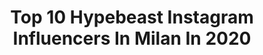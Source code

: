 ---
title: Top 10 Hypebeast Instagram Influencers In Milan In 2020
description: >-
  Find top hypebeast Instagram influencers in Milan in 2020. Most popular hashtags: #hypebeast #fashion #milan #hype.
platform: Instagram
profiles:
  - username: "rickoschwartz"
    fullname: >-
      Ricko Schwartz
    location: "Italy"
    followers: 143309
    engagement: 185
    commentsToLikes: 0.763528
    id: ck1357k0g03dd0i19vltad5to
    verified: false
    hashtags: "#sneakers, #adoptdontshop, #complex, #carhartt"
  - username: "tonycarbe1"
    fullname: >-
      tony carbe
    location: "Italy"
    followers: 117961
    engagement: 233
    commentsToLikes: 0.293012
    id: ck15tixrwib8c0i19tec3i5ez
    verified: false
    hashtags: "#oufit, #amazing, #topman, #incubo"
  - username: "tedeschiadriana"
    fullname: >-
      Adriana Tedeschi - L U C E
    location: "Italy"
    followers: 8519
    engagement: 607
    commentsToLikes: 0.048214
    id: ck15rzs9laiq60i19381q6qvd
    verified: false
    hashtags: "#spotify, #commercial, #popmusic, #rap"
  - username: "iansntsss"
    fullname: >-
      Ian Santos
    location: "Italy"
    followers: 8050
    engagement: 558
    commentsToLikes: 0.018619
    id: ck5zv5pya3mwn0i149mqohrei
    verified: false
    hashtags: "#webitorial, #terezaholanova, #test, #styleoftheday"
  - username: "canziella"
    fullname: >-
      ANDREA CANZIANI
    location: "Italy"
    followers: 5284
    engagement: 1051
    commentsToLikes: 0.089191
    id: ck55o469t7ljs0i116aitxnhi
    verified: false
    hashtags: "#picoftheday, #respect, #newcollection, #10yearsago"
  - username: "a.carolanne"
    fullname: >-
      Carol Anne 🤍 | #Sneakerhead
    location: "Italy"
    followers: 10103
    engagement: 785
    commentsToLikes: 0.245979
    id: ck8t3fx5k33qt0j78sa5bnw8l
    verified: false
    hashtags: "#dontrushsneakerchallenge, #melodyehsani, #jordanmelodyeshani"
  - username: "youssefanwar"
    fullname: >-
      Youssef يُوسِف
    location: "Italy"
    followers: 6615
    engagement: 775
    commentsToLikes: 0.019946
    id: ck6tiv6q91hpa0j71uqd4jc17
    verified: false
    hashtags: "#everyday, #travelholic, #ilovetravel, #citylife"
  - username: "hi.meth"
    fullname: >-
      𝐌𝐚𝐭𝐢𝐬𝐬𝐞 𝐢𝐮𝐥𝐢𝐚𝐧𝐨 𝓖.𝓑.
    location: "Italy"
    followers: 23412
    engagement: 2680
    commentsToLikes: 0.151059
    id: ck8wftkthg8l40j78lwpjkuqa
    verified: false
    hashtags: "#sea, #giveaway, #hunting, #tiktok"
  - username: "mxrlsricky"
    fullname: >-
      R I C C A R D O  R U G G E R I
    location: "Italy"
    followers: 19331
    engagement: 891
    commentsToLikes: 1.897803
    id: ck1357ljm03lh0i19dpa23b34
    verified: false
    hashtags: "#futurerider, #streetwearbrand, #streetbeast, #offwhite"
  - username: "irene_ncl"
    fullname: >-
      Irene Nicolao
    location: "Italy"
    followers: 27766
    engagement: 336
    commentsToLikes: 0.753636
    id: ck0w65dlf6z4f0i19ny3380s3
    verified: false
    hashtags: "#off, #fitrotation, #hypebeast, #ad"
---